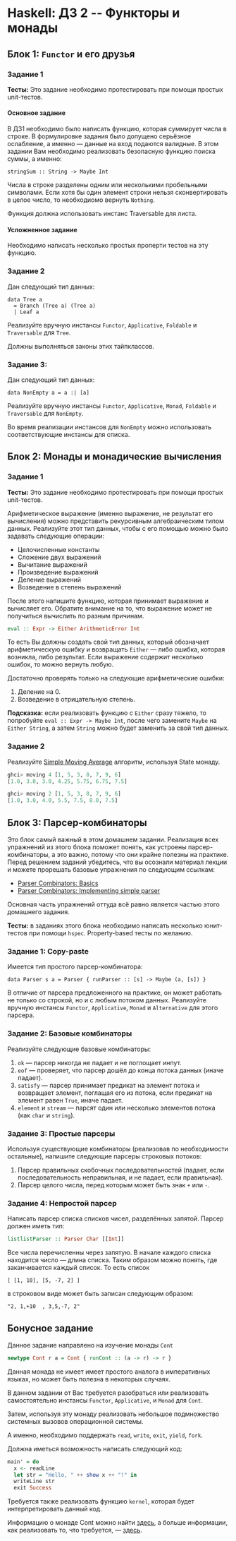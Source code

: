 # Haskell: ДЗ 2 -- Функторы и монады

## Блок 1: `Functor` и его друзья

### Задание 1

**Тесты:** Это задание необходимо протестировать при помощи простых unit-тестов.

#### Основное задание

В ДЗ1 необходимо было написать функцию, которая суммирует числа в строке. В формулировке задания было допущено серьёзное ослабление, а именно — данные на вход подаются валидные. В этом задании Вам необходимо реализовать безопасную функцию поиска суммы, а именно:

```haskell=
stringSum :: String -> Maybe Int
```
Числа в строке разделены одним или несколькими пробельными символами.
Если хотя бы один элемент строки нельзя сконвертировать в целое число, то необходиомо вернуть `Nothing`.

Функция должна использовать инстанс Traversable для листа.

#### Усложненное задание
Необходимо написать несколько простых проперти тестов на эту функцию.

### Задание 2

Дан следующий тип данных:

```haskell=
data Tree a
  = Branch (Tree a) (Tree a)
  | Leaf a
```

Реализуйте вручную инстансы `Functor`, `Applicative`, `Foldable` и `Traversable` для `Tree`.

Должны выполняться законы этих тайпклассов.


### Задание 3:

Дан следующий тип данных:

```haskell=
data NonEmpty a = a :| [a]
```

Реализуйте вручную инстансы `Functor`, `Applicative`, `Monad`, `Foldable` и `Traversable` для `NonEmpty`.

Во время реализации инстансов для `NonEmpty` можно использовать соответствующие инстансы для списка.


## Блок 2: Монады и монадические вычисления

### Задание 1

**Тесты:** Это задание необходимо протестировать при помощи простых unit-тестов.

Арифметическое выражение (именно выражение, не результат его вычисления) можно представить рекурсивным алгебраическим типом данных. Реализуйте этот тип данных, чтобы с его помощью можно было задавать следующие операции:

* Целочисленные константы
* Сложение двух выражений
* Вычитание выражений
* Произведение выражений
* Деление выражений
* Возведение в степень выражений

После этого напишите функцию, которая принимает выражение и вычисляет его. Обратите внимание на то, что выражение может не получиться вычислить по разным причинам.

```haskell
eval :: Expr -> Either ArithmeticError Int
```

То есть Вы должны создать свой тип данных, который обозначает арифметическую ошибку и возвращать `Either` — либо ошибка, которая возникла, либо результат. Если выражение содержит несколько ошибок, то можно вернуть любую.

Достаточно проверять только на следующие арифметические ошибки:

1. Деление на 0.
2. Возведение в отрицательную степень.

**Подсказка:** если реализовать функцию с `Either` сразу тяжело, то попробуйте `eval :: Expr -> Maybe Int`, после чего замените `Maybe` на `Either String`, а затем `String` можно будет заменить за свой тип данных.

### Задание 2
Реализуйте [Simple Moving Average](https://en.wikipedia.org/wiki/Moving_average) алгоритм, используя State монаду.
```haskell
ghci> moving 4 [1, 5, 3, 8, 7, 9, 6]
[1.0, 3.0, 3.0, 4.25, 5.75, 6.75, 7.5]

ghci> moving 2 [1, 5, 3, 8, 7, 9, 6]
[1.0, 3.0, 4.0, 5.5, 7.5, 8.0, 7.5]
```

## Блок 3: Парсер-комбинаторы

Это блок самый важный в этом домашнем задании. Реализация всех упражнений из этого блока поможет понять, как устроены парсер-комбинаторы, а это важно, потому что они крайне полезны на практике. Перед решением заданий убедитесь, что вы осознали материал лекции и можете прорешать базовые упражнения по следующим ссылкам:

* [Parser Combinators: Basics](http://www.seas.upenn.edu/~cis194/spring13/hw/10-applicative.pdf)
* [Parser Combinators: Implementing simple parser](http://www.seas.upenn.edu/~cis194/spring13/hw/11-applicative2.pdf)

Основная часть упражнений оттуда всё равно является частью этого домашнего задания.

**Тесты:** в заданиях этого блока необходимо написать несколько юнит-тестов при помощи `hspec`. Property-based тесты по желанию.

### Задание 1: Copy-paste

Имеется тип простого парсер-комбинатора:

```haskell=
data Parser s a = Parser { runParser :: [s] -> Maybe (a, [s]) }
```

В отличие от парсера предложенного на практике, он может работать не только со строкой, но и с любым потоком данных. Реализуйте вручную инстансы `Functor`, `Applicative`, `Monad` и `Alternative` для этого парсера.

### Задание 2: Базовые комбинаторы

Реализуйте следующие базовые комбинаторы:

1. `ok` — парсер никогда не падает и не поглощает инпут.
2. `eof` — проверяет, что парсер дошёл до конца потока данных (иначе падает).
3. `satisfy` — парсер принимает предикат на элемент потока и возвращает элемент, поглащая его из потока, если предикат на элемент равен `True`, иначе падает.
4. `element` и `stream` — парсят один или несколько элементов потока (как `char` и `string`).

### Задание 3: Простые парсеры

Используя существующие комбинаторы (реализовав по необходимости остальные), напишите следующие парсеры строковых потоков:

1. Парсер правильных скобочных последовательностей (падает, если последовательность неправильная, и не падает, если правильная).
2. Парсер целого числа, перед которым может быть знак `+` или `-`.

### Задание 4: Непростой парсер

Написать парсер списка списков чисел, разделённых запятой. Парсер должен иметь тип:
```haskell
listlistParser :: Parser Char [[Int]]
```
Все числа перечисленны через запятую. В начале каждого списка находится число — длина списка. Таким образом можно понять, где заканчивается каждый список. То есть список

```haskell=
[ [1, 10], [5, -7, 2] ]
```

в строковом виде может быть записан следующим образом:

```haskell=
"2, 1,+10  , 3,5,-7, 2"
```

## Бонусное задание
Данное задание направлено на изучение монады `Cont`

```haskell
newtype Cont r a = Cont { runCont :: (a -> r) -> r }
```

Данная монада не имеет имеет простого аналога в императивных языках, но может быть полезна в некоторых случаях.

В данном задании от Вас требуется разобраться или реализовать самостоятельно инстансы `Functor`, `Applicative`, и `Monad` для `Cont`.

Затем, используя эту монаду реализовать небольшое подмножество системных вызовов операционной системы.

А именно, необходимо поддержать `read`, `write`, `exit`, `yield`, `fork`.

Должна иметься возможность написать следующий код:
```haskell
main' = do
  x <- readLine
  let str = "Hello, " ++ show x ++ "!" in
  writeLine str
  exit Success
```

Требуется также реализовать функцию `kernel`, которая будет интерпретировать данный код.

Информацию о монаде Cont можно найти [здесь](https://slides.com/fp-ctd/lecture-55#/29),
а больше информации, как реализовать то, что требуется, — [здесь](https://www.dropbox.com/s/z1e1kxi32zl8kbd/DDToOS.pdf?dl=0).